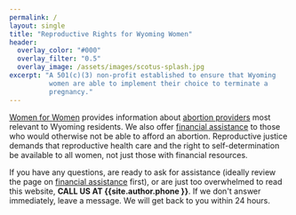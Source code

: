 ```yaml
---
permalink: /
layout: single
title: "Reproductive Rights for Wyoming Women"
header:
  overlay_color: "#000"
  overlay_filter: "0.5"
  overlay_image: /assets/images/scotus-splash.jpg
excerpt: "A 501(c)(3) non-profit established to ensure that Wyoming
          women are able to implement their choice to terminate a
          pregnancy."
---
```


[Women for Women](/) provides information about [abortion
providers](/providers) most relevant to Wyoming residents. We also
offer [financial assistance](/financial) to those who would otherwise
not be able to afford an abortion. Reproductive justice demands that
reproductive health care and the right to self-determination be
available to all women, not just those with financial resources.

If you have any questions, are ready to ask for assistance (ideally
review the page on [financial assistance](financial) first), or are
just too overwhelmed to read this website, **CALL US AT
{{site.author.phone }}**. If we don't answer immediately, leave a
message. We will get back to you within 24 hours.
